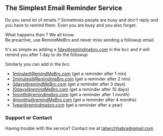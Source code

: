 ## The Simplest Email Reminder Service

Do you send lot of emails ? 
Sometimes people are busy and don't reply and you have to remind them.
Even you are busy and you also forget. 

What happens then ? We all know.   
Be proactive, use RemindMeBro and never miss sending a followup email.

It's as simple as adding a 1day@remindmebro.com in the bcc and it will remind you after 1 day to do the followup

Similarly you can add in the bcc
* 1minute@RemindMeBro.com  (get a reminder after 1 min)  
* 2minutes@RemindmeBro.com  (get a reminder after 2 min)  
* 3days@remindMeBro.com  (get a reminder after 3 days)  
* 10days@remindMeBro.com  (get a reminder after 10 days)  
* 1month@remindmebro.com  (get a reminder after 1 month)  
* 4months@remindMeBro.com  (get a reminder after 4 months)  
* 1year@remindmebro.com  (get a reminder after a year)  


### Support or Contact

Having trouble with the service? Contact me at taherchhabra@gmail.com
